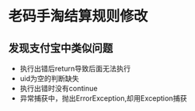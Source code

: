 # 老码手淘结算规则修改

## 发现支付宝中类似问题
- 执行出错后return导致后面无法执行
- uid为空的判断缺失
- 执行出错时没有continue
- 异常捕获中，抛出ErrorException,却用Exception捕获